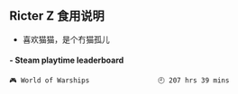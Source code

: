## Ricter Z 食用说明
- 喜欢猫猫，是个冇猫孤儿

<!-- steam-box start -->
#### - Steam playtime leaderboard
```text
🎮 World of Warships                 🕘 207 hrs 39 mins
```
<!-- Powered by https://github.com/YouEclipse/steam-box . -->
<!-- steam-box end -->
